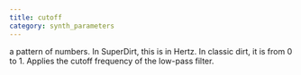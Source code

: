 ```yaml
---
title: cutoff
category: synth_parameters
---
```

a pattern of numbers. In SuperDirt, this is in Hertz. In classic dirt,
it is from 0 to 1. Applies the cutoff frequency of the low-pass
filter.
